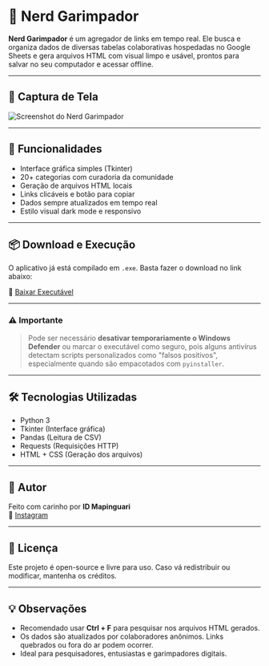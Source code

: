 # 🧠 Nerd Garimpador

**Nerd Garimpador** é um agregador de links em tempo real. Ele busca e organiza dados de diversas tabelas colaborativas hospedadas no Google Sheets e gera arquivos HTML com visual limpo e usável, prontos para salvar no seu computador e acessar offline.

---

## 📸 Captura de Tela

![Screenshot do Nerd Garimpador](https://drive.google.com/uc?export=view&id=1yEXcnR9NgRu81Ms_u4P1zOczOr0cPcBr)

---

## 🚀 Funcionalidades

- Interface gráfica simples (Tkinter)
- 20+ categorias com curadoria da comunidade
- Geração de arquivos HTML locais
- Links clicáveis e botão para copiar
- Dados sempre atualizados em tempo real
- Estilo visual dark mode e responsivo

---

## 📦 Download e Execução

O aplicativo já está compilado em `.exe`. Basta fazer o download no link abaixo:

🔗 [Baixar Executável](https://www.mediafire.com/file/prihv3fez88p3i0/Garimpador_nerd.rar/file)

---

### ⚠️ Importante

> Pode ser necessário **desativar temporariamente o Windows Defender** ou marcar o executável como seguro, pois alguns antivírus detectam scripts personalizados como "falsos positivos", especialmente quando são empacotados com `pyinstaller`.

---

## 🛠️ Tecnologias Utilizadas

- Python 3
- Tkinter (Interface gráfica)
- Pandas (Leitura de CSV)
- Requests (Requisições HTTP)
- HTML + CSS (Geração dos arquivos)

---

## 👤 Autor

Feito com carinho por **ID Mapinguari**  
📸 [Instagram](https://www.instagram.com/prietto_polar?igsh=MXgycXg5eThzNmprZw==)

---

## 📄 Licença

Este projeto é open-source e livre para uso. Caso vá redistribuir ou modificar, mantenha os créditos.

---

## 💡 Observações

- Recomendado usar **Ctrl + F** para pesquisar nos arquivos HTML gerados.
- Os dados são atualizados por colaboradores anônimos. Links quebrados ou fora do ar podem ocorrer.
- Ideal para pesquisadores, entusiastas e garimpadores digitais.
